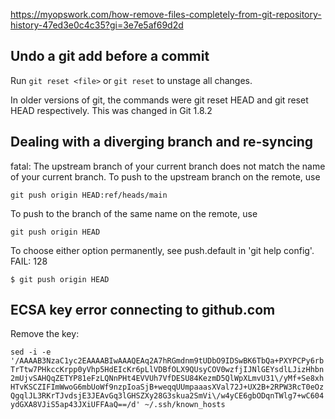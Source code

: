 https://myopswork.com/how-remove-files-completely-from-git-repository-history-47ed3e0c4c35?gi=3e7e5af69d2d

## Undo a git add before a commit

Run `git reset <file>` or `git reset` to unstage all changes.

In older versions of git, the commands were git reset HEAD <file> and git reset HEAD respectively. This was changed in Git 1.8.2

## Dealing with a diverging branch and re-syncing

fatal: The upstream branch of your current branch does not match
the name of your current branch.  To push to the upstream branch
on the remote, use

    git push origin HEAD:ref/heads/main

To push to the branch of the same name on the remote, use

    git push origin HEAD

To choose either option permanently, see push.default in 'git help config'.
FAIL: 128

`$ git push origin HEAD`

## ECSA key error connecting to github.com

Remove the key:

`sed -i -e '/AAAAB3NzaC1yc2EAAAABIwAAAQEAq2A7hRGmdnm9tUDbO9IDSwBK6TbQa+PXYPCPy6rbTrTtw7PHkccKrpp0yVhp5HdEIcKr6pLlVDBfOLX9QUsyCOV0wzfjIJNlGEYsdlLJizHhbn2mUjvSAHQqZETYP81eFzLQNnPHt4EVVUh7VfDESU84KezmD5QlWpXLmvU31\/yMf+Se8xhHTvKSCZIFImWwoG6mbUoWf9nzpIoaSjB+weqqUUmpaaasXVal72J+UX2B+2RPW3RcT0eOzQgqlJL3RKrTJvdsjE3JEAvGq3lGHSZXy28G3skua2SmVi\/w4yCE6gbODqnTWlg7+wC604ydGXA8VJiS5ap43JXiUFFAaQ==/d' ~/.ssh/known_hosts`
